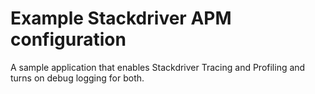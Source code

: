 # Example Stackdriver APM configuration

A sample application that enables Stackdriver Tracing and Profiling and turns on
debug logging for both.
